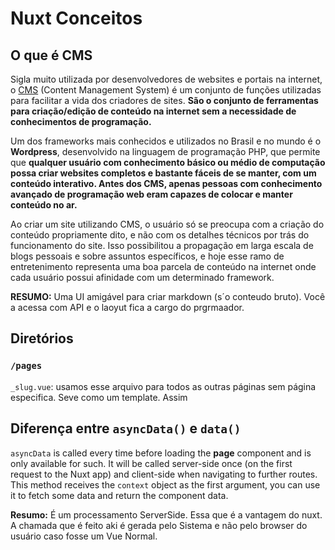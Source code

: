 # Nuxt Conceitos

## O que é CMS

Sigla muito utilizada por desenvolvedores de websites e portais na internet, o [CMS](https://canaltech.com.br/software/O-que-e-um-CMS/) (Content Management System) é um conjunto de funções utilizadas para facilitar a vida dos criadores de sites. **São o conjunto de ferramentas para criação/edição de conteúdo na internet sem a necessidade de conhecimentos de programação.**

Um dos frameworks mais conhecidos e utilizados no Brasil e no mundo é o **Wordpress**, desenvolvido na linguagem de programação PHP, que permite que **qualquer usuário com conhecimento básico ou médio de computação possa criar websites completos e bastante fáceis de se manter, com um conteúdo interativo. Antes dos CMS, apenas pessoas com conhecimento avançado de programação web eram capazes de colocar e manter conteúdo no ar.**

Ao criar um site utilizando CMS, o usuário só se preocupa com a criação do conteúdo propriamente dito, e não com os detalhes técnicos por trás do funcionamento do site. Isso possibilitou a propagação em larga escala de blogs pessoais e sobre assuntos específicos, e hoje esse ramo de entretenimento representa uma boa parcela de conteúdo na internet onde cada usuário possui afinidade com um determinado framework.

**RESUMO:** Uma UI amigável para criar markdown (s´o conteudo bruto). Você a acessa com API e o laoyut fica a cargo do prgrmaador.

## Diretórios

### `/pages`

`_slug.vue`: usamos esse arquivo para todos as outras páginas sem página especifica. Seve como um template. Assim

## Diferença entre `asyncData()` e `data()`

`asyncData` is called every time before loading the **page** component and is only available for such. It will be called server-side once (on the first request to the Nuxt app) and client-side when navigating to further routes. This method receives the `context` object as the first argument, you can use it to fetch some data and return the component data.

**Resumo:** É um processamento ServerSide. Essa que é a vantagem do nuxt. A chamada que é feito aki é gerada pelo Sistema e não pelo browser do usuário caso fosse um Vue Normal.
